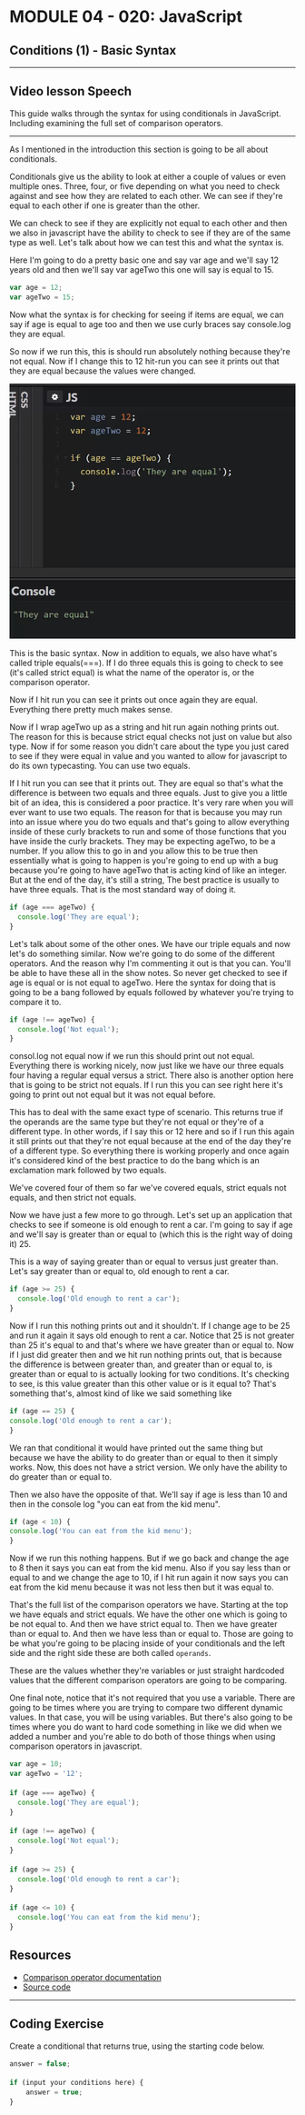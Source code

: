 # MODULE 04 - 020: JavaScript

## Conditions (1) - Basic Syntax

---

## Video lesson Speech

This guide walks through the syntax for using conditionals in 
JavaScript. Including examining the full set of comparison operators.

****

As I mentioned in the introduction this section is going to be all about conditionals. 

Conditionals give us the ability to look at either a couple of values or even multiple ones. Three, four, or five depending on what you need to check against and see how they are related to each other. We can see if they're equal to each other if one is greater than the other. 

We can check to see if they are explicitly not equal to each other and then we also in javascript have the ability to check to see if they are of the same type as well. Let's talk about how we can test this and what the syntax is. 

Here I'm going to do a pretty basic one and say var age and we'll say 12 years old and then we'll say var ageTwo this one will say is equal to 15.

```javascript
var age = 12;
var ageTwo = 15;
```

Now what the syntax is for checking for seeing if items are equal, we can say if age is equal to age too and then we use curly braces say console.log they are equal.

So now if we run this, this is should run absolutely nothing because they're not equal. Now if I change this to 12 hit-run you can see it prints out that they are equal because the values were changed.

![large](./04-020_IMG1.png)

This is the basic syntax. Now in addition to equals, we also have what's called triple equals(===). If I do three equals this is going to check to see (it's called strict equal) is what the name of the operator is, or the comparison operator.

Now if I hit run you can see it prints out once again they are equal. Everything there pretty much makes sense. 

Now if I wrap ageTwo up as a string and hit run again nothing prints out. The reason for this is because strict equal checks not just on value but also type. Now if for some reason you didn't care about the type you just cared to see if they were equal in value and you wanted to allow for javascript to do its own typecasting. You can use two equals. 

If I hit run you can see that it prints out. They are equal so that's what the difference is between two equals and three equals. Just to give you a little bit of an idea, this is considered a poor practice. It's very rare when you will ever want to use two equals. The reason for that is because you may run into an issue where you do two equals and that's going to allow everything inside of these curly brackets to run and some of those functions that you have inside the curly brackets. They may be expecting ageTwo, to be a number. If you allow this to go in and you allow this to be true then essentially what is going to happen is you're going to end up with a bug because you're going to have ageTwo that is acting kind of like an integer. But at the end of the day, it's still a string, The best practice is usually to have three equals. That is the most standard way of doing it.

```javascript
if (age === ageTwo) {
  console.log('They are equal');
}
```

Let's talk about some of the other ones. We have our triple equals and now let's do something similar. Now we're going to do some of the different operators. And the reason why I'm commenting it out is that you can. You'll be able to have these all in the show notes. So never get checked to see if age is equal or is not equal to ageTwo. Here the syntax for doing that is going to be a bang followed by equals followed by whatever you're trying to compare it to.

```javascript
if (age !== ageTwo) {
  console.log('Not equal');
}
```

consol.log not equal now if we run this should print out not equal. Everything there is working nicely, now just like we have our three equals four having a regular equal versus a strict. There also is another option here that is going to be strict not equals. If I run this you can see right here it's going to print out not equal but it was not equal before. 

This has to deal with the same exact type of scenario. This returns true if the operands are the same type but they're not equal or they're of a different type. In other words, if I say this or 12 here and so if I run this again it still prints out that they're not equal because at the end of the day they're of a different type. So everything there is working properly and once again it's considered kind of the best practice to do the bang which is an exclamation mark followed by two equals.

We've covered four of them so far we've covered equals, strict equals not equals, and then strict not equals. 

Now we have just a few more to go through. Let's set up an application that checks to see if someone is old enough to rent a car. I'm going to say if age and we'll say is greater than or equal to (which this is the right way of doing it) 25.

This is a way of saying greater than or equal to versus just greater than. Let's say greater than or equal to, old enough to rent a car. 

```javascript
if (age >= 25) {
  console.log('Old enough to rent a car');
}
```

Now if I run this nothing prints out and it shouldn't. If I change age to be 25 and run it again it says old enough to rent a car. Notice that 25 is not greater than 25 it's equal to and that's where we have greater than or equal to. Now if I just did greater then and we hit run nothing prints out, that is because the difference is between greater than, and greater than or equal to, is greater than or equal to is actually looking for two conditions. It's checking to see, is this value greater than this other value or is it equal to? That's something that's, almost kind of like we said something like 

```javascript
if (age == 25) {
console.log('Old enough to rent a car');
}
```

We ran that conditional it would have printed out the same thing but because we have the ability to do greater than or equal to then it simply works. Now, this does not have a strict version. We only have the ability to do greater than or equal to. 

Then we also have the opposite of that. We'll say if age is less than 10 and then in the console log "you can eat from the kid menu".

```javascript
if (age < 10) {
console.log('You can eat from the kid menu');
}
```

Now if we run this nothing happens. But if we go back and change the age to 8 then it says you can eat from the kid menu. Also if you say less than or equal to and we change the age to 10, if I hit run again it now says you can eat from the kid menu because it was not less then but it was equal to. 

That's the full list of the comparison operators we have. Starting at the top we have equals and strict equals. We have the other one which is going to be not equal to. And then we have strict equal to. Then we have greater than or equal to. And then we have less than or equal to. Those are going to be what you're going to be placing inside of your conditionals and the left side and the right side these are both called `operands`. 

These are the values whether they're variables or just straight hardcoded values that the different comparison operators are going to be comparing. 

One final note, notice that it's not required that you use a variable. There are going to be times where you are trying to compare two different dynamic values. In that case, you will be using variables. But there's also going to be times where you do want to hard code something in like we did when we added a number and you're able to do both of those things when using comparison operators in javascript.

```javascript
var age = 10;
var ageTwo = '12';

if (age === ageTwo) {
  console.log('They are equal');
}

if (age !== ageTwo) {
  console.log('Not equal');
}

if (age >= 25) {
  console.log('Old enough to rent a car');
}

if (age <= 10) {
  console.log('You can eat from the kid menu');
}
```

## Resources

- [Comparison operator documentation](https://developer.mozilla.org/en-US/docs/Web/JavaScript/Guide/Expressions_and_Operators)
- [Source code](https://github.com/rails-camp/javascript-programming/blob/master/section_c_01_comparison_operators.js)

****

## Coding Exercise

Create a conditional that returns true, using the starting code below.

```js
answer = false;

if (input your conditions here) {
    answer = true;
}
```
